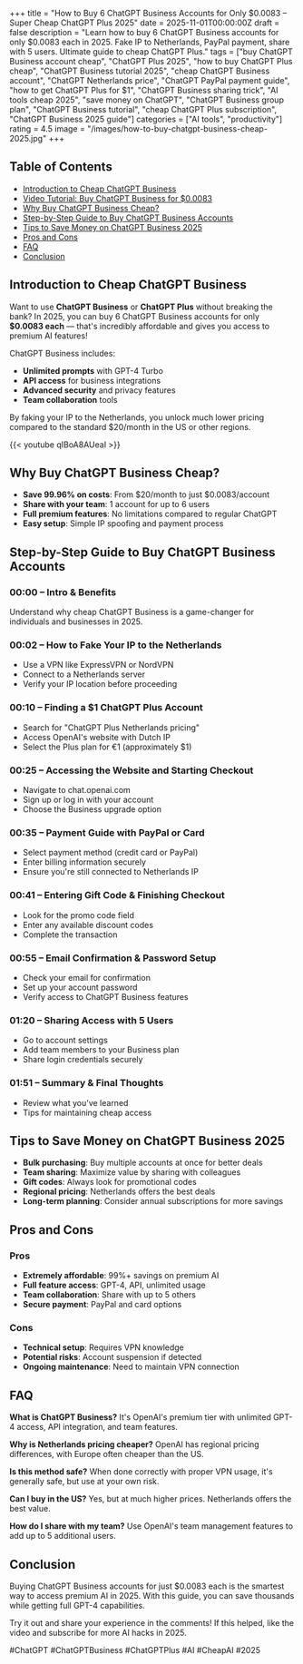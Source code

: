 +++
title = "How to Buy 6 ChatGPT Business Accounts for Only $0.0083 – Super Cheap ChatGPT Plus 2025"
date = 2025-11-01T00:00:00Z
draft = false
description = "Learn how to buy 6 ChatGPT Business accounts for only $0.0083 each in 2025. Fake IP to Netherlands, PayPal payment, share with 5 users. Ultimate guide to cheap ChatGPT Plus."
tags = ["buy ChatGPT Business account cheap", "ChatGPT Plus 2025", "how to buy ChatGPT Plus cheap", "ChatGPT Business tutorial 2025", "cheap ChatGPT Business account", "ChatGPT Netherlands price", "ChatGPT PayPal payment guide", "how to get ChatGPT Plus for $1", "ChatGPT Business sharing trick", "AI tools cheap 2025", "save money on ChatGPT", "ChatGPT Business group plan", "ChatGPT Business tutorial", "cheap ChatGPT Plus subscription", "ChatGPT Business 2025 guide"]
categories = ["AI tools", "productivity"]
rating = 4.5
image = "/images/how-to-buy-chatgpt-business-cheap-2025.jpg"
+++

## Table of Contents
- [Introduction to Cheap ChatGPT Business](#introduction-to-cheap-chatgpt-business)
- [Video Tutorial: Buy ChatGPT Business for $0.0083](#video-tutorial-buy-chatgpt-business-for-00083)
- [Why Buy ChatGPT Business Cheap?](#why-buy-chatgpt-business-cheap)
- [Step-by-Step Guide to Buy ChatGPT Business Accounts](#step-by-step-guide-to-buy-chatgpt-business-accounts)
- [Tips to Save Money on ChatGPT Business 2025](#tips-to-save-money-on-chatgpt-business-2025)
- [Pros and Cons](#pros-and-cons)
- [FAQ](#faq)
- [Conclusion](#conclusion)

## Introduction to Cheap ChatGPT Business

Want to use **ChatGPT Business** or **ChatGPT Plus** without breaking the bank? In 2025, you can buy 6 ChatGPT Business accounts for only **$0.0083 each** — that's incredibly affordable and gives you access to premium AI features!

ChatGPT Business includes:
- **Unlimited prompts** with GPT-4 Turbo
- **API access** for business integrations
- **Advanced security** and privacy features
- **Team collaboration** tools

By faking your IP to the Netherlands, you unlock much lower pricing compared to the standard $20/month in the US or other regions.

{{< youtube qIBoA8AUeaI >}}

## Why Buy ChatGPT Business Cheap?

- **Save 99.96% on costs**: From $20/month to just $0.0083/account
- **Share with your team**: 1 account for up to 6 users
- **Full premium features**: No limitations compared to regular ChatGPT
- **Easy setup**: Simple IP spoofing and payment process

## Step-by-Step Guide to Buy ChatGPT Business Accounts

### 00:00 – Intro & Benefits
Understand why cheap ChatGPT Business is a game-changer for individuals and businesses in 2025.

### 00:02 – How to Fake Your IP to the Netherlands
- Use a VPN like ExpressVPN or NordVPN
- Connect to a Netherlands server
- Verify your IP location before proceeding

### 00:10 – Finding a $1 ChatGPT Plus Account
- Search for "ChatGPT Plus Netherlands pricing"
- Access OpenAI's website with Dutch IP
- Select the Plus plan for €1 (approximately $1)

### 00:25 – Accessing the Website and Starting Checkout
- Navigate to chat.openai.com
- Sign up or log in with your account
- Choose the Business upgrade option

### 00:35 – Payment Guide with PayPal or Card
- Select payment method (credit card or PayPal)
- Enter billing information securely
- Ensure you're still connected to Netherlands IP

### 00:41 – Entering Gift Code & Finishing Checkout
- Look for the promo code field
- Enter any available discount codes
- Complete the transaction

### 00:55 – Email Confirmation & Password Setup
- Check your email for confirmation
- Set up your account password
- Verify access to ChatGPT Business features

### 01:20 – Sharing Access with 5 Users
- Go to account settings
- Add team members to your Business plan
- Share login credentials securely

### 01:51 – Summary & Final Thoughts
- Review what you've learned
- Tips for maintaining cheap access

## Tips to Save Money on ChatGPT Business 2025

- **Bulk purchasing**: Buy multiple accounts at once for better deals
- **Team sharing**: Maximize value by sharing with colleagues
- **Gift codes**: Always look for promotional codes
- **Regional pricing**: Netherlands offers the best deals
- **Long-term planning**: Consider annual subscriptions for more savings

## Pros and Cons

### Pros
- **Extremely affordable**: 99%+ savings on premium AI
- **Full feature access**: GPT-4, API, unlimited usage
- **Team collaboration**: Share with up to 5 others
- **Secure payment**: PayPal and card options

### Cons
- **Technical setup**: Requires VPN knowledge
- **Potential risks**: Account suspension if detected
- **Ongoing maintenance**: Need to maintain VPN connection

## FAQ

**What is ChatGPT Business?**
It's OpenAI's premium tier with unlimited GPT-4 access, API integration, and team features.

**Why is Netherlands pricing cheaper?**
OpenAI has regional pricing differences, with Europe often cheaper than the US.

**Is this method safe?**
When done correctly with proper VPN usage, it's generally safe, but use at your own risk.

**Can I buy in the US?**
Yes, but at much higher prices. Netherlands offers the best value.

**How do I share with my team?**
Use OpenAI's team management features to add up to 5 additional users.

## Conclusion

Buying ChatGPT Business accounts for just $0.0083 each is the smartest way to access premium AI in 2025. With this guide, you can save thousands while getting full GPT-4 capabilities.

Try it out and share your experience in the comments! If this helped, like the video and subscribe for more AI hacks in 2025.

#ChatGPT #ChatGPTBusiness #ChatGPTPlus #AI #CheapAI #2025